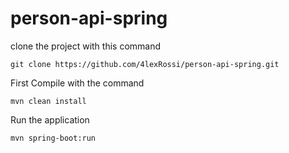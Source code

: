 # person-api-spring

clone the project with this command
```
git clone https://github.com/4lexRossi/person-api-spring.git
```

First Compile with the command
```
mvn clean install
```

Run the application
```
mvn spring-boot:run
```
